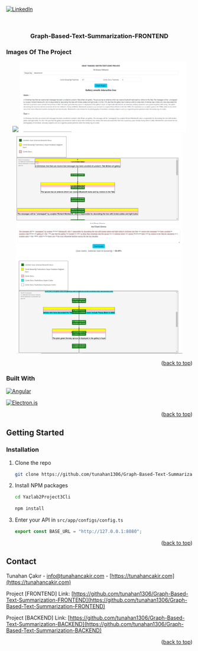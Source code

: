 <a id="readme-top"></a>

[![LinkedIn][linkedin-shield]][linkedin-url]

<!-- PROJECT LOGO -->
<br />
<div align="center">
  <h3 align="center">   
    Graph-Based-Text-Summarization-FRONTEND
  </h3>
</div>


### Images Of The Project

<div align="center">
  <img src="https://raw.githubusercontent.com/tunahan1306/
Graph-Based-Text-Summarization-FRONTEND/main/images/1.png" name="image-name" width="450px">
    <img src="https://raw.githubusercontent.com/tunahan1306/Graph-Based-Text-Summarization-FRONTEND/main/images/2.png" name="image-name" width="450px">
    <img src="https://raw.githubusercontent.com/tunahan1306/Graph-Based-Text-Summarization-FRONTEND/main/images/3.png" name="image-name" width="450px">
    <img src="https://raw.githubusercontent.com/tunahan1306/Graph-Based-Text-Summarization-FRONTEND/main/images/4.png" name="image-name" width="450px">
    <img src="https://raw.githubusercontent.com/tunahan1306/Graph-Based-Text-Summarization-FRONTEND/main/images/5.png" name="image-name" width="450px"> 
      
</div>

<p align="right">(<a href="#readme-top">back to top</a>)</p>




### Built With

 [![Angular][Angular.io]][Angular-url]

 [![Electron.js][Electron.js]][Electron-url]


<p align="right">(<a href="#readme-top">back to top</a>)</p>
 


<!-- GETTING STARTED -->
## Getting Started


### Installation

1. Clone the repo
   ```sh
   git clone https://github.com/tunahan1306/Graph-Based-Text-Summarization-FRONTEND.git
   ``` 
2. Install NPM packages
    ```sh
    cd Yazlab2Project3Cli
    ```
    ```sh
    npm install
    ```
4. Enter your API in `src/app/configs/config.ts`
   ```js
   export const BASE_URL = "http://127.0.0.1:8080";
   ```

<p align="right">(<a href="#readme-top">back to top</a>)</p>


<!-- CONTACT -->
## Contact

Tunahan Çakır - info@tunahancakir.com - [https://tunahancakir.com](https://tunahancakir.com)

Project [FRONTEND] Link: [https://github.com/tunahan1306/Graph-Based-Text-Summarization-FRONTEND](https://github.com/tunahan1306/Graph-Based-Text-Summarization-FRONTEND)

Project [BACKEND] Link: [https://github.com/tunahan1306/Graph-Based-Text-Summarization-BACKEND](https://github.com/tunahan1306/Graph-Based-Text-Summarization-BACKEND)

<p align="right">(<a href="#readme-top">back to top</a>)</p>


<!-- MARKDOWN LINKS & IMAGES -->
[linkedin-shield]: https://img.shields.io/badge/-LinkedIn-black.svg?style=for-the-badge&logo=linkedin&colorB=555
[linkedin-url]: https://www.linkedin.com/in/tunahan-çakir-8ab376213/
[Angular.io]: https://img.shields.io/badge/Angular-DD0031?style=for-the-badge&logo=angular&logoColor=white
[Angular-url]: https://angular.io/
[Electron.js]: https://img.shields.io/badge/Electron.js-4B8BF5?logo=electron&logoColor=white&style=for-the-badge
[Electron-url]: https://electronjs.org/

